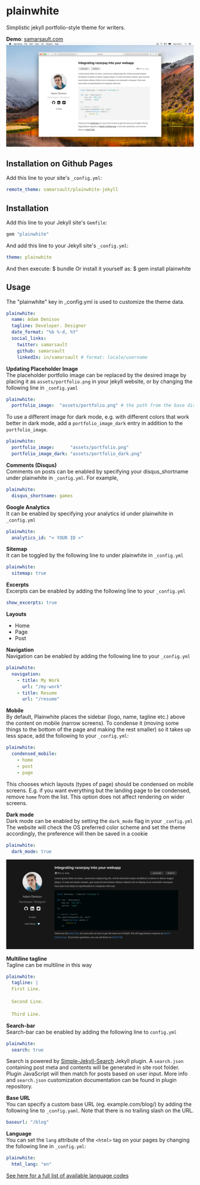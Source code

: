 # plainwhite  
Simplistic jekyll portfolio-style theme for writers.

**Demo**: [samarsault.com](https://samarsault.com)
![plainwhite theme preview](/screenshot.png)

## Installation on Github Pages  
Add this line to your site's `_config.yml`:
```yaml
remote_theme: samarsault/plainwhite-jekyll
```

## Installation  
Add this line to your Jekyll site's `Gemfile`:
```ruby
gem "plainwhite"
```
And add this line to your Jekyll site's `_config.yml`:
```yaml
theme: plainwhite
```
And then execute:
    $ bundle
Or install it yourself as:
    $ gem install plainwhite

## Usage  
The "plainwhite" key in \_config.yml is used to customize the theme data.
```yaml
plainwhite:
  name: Adam Denisov
  tagline: Developer. Designer
  date_format: "%b %-d, %Y"
  social_links:
    twitter: samarsault
    github: samarsault
    linkedIn: in/samarsault # format: locale/username
```

**Updating Placeholder Image**  
The placeholder portfolio image can be replaced by the desired image by placing it as `assets/portfolio.png` in your jekyll website, or by changing the following line in `_config.yaml`
```yaml
plainwhite:
  portfolio_image:  "assets/portfolio.png" # the path from the base directory of the site to the image to display (no / at the start)
```
To use a different image for dark mode, e.g. with different colors that work better in dark mode, add a `portfolio_image_dark` entry in addition to the `portfolio_image`.
```yaml
plainwhite:
  portfolio_image:      "assets/portfolio.png"
  portfolio_image_dark: "assets/portfolio_dark.png"
```

**Comments (Disqus)**  
Comments on posts can be enabled by specifying your disqus_shortname under plainwhite in `_config.yml`. For example,
```yaml
plainwhite:
  disqus_shortname: games
```

**Google Analytics**  
It can be enabled by specifying your analytics id under plainwhite in `_config.yml`
```yaml
plainwhite:
  analytics_id: "< YOUR ID >"
```

**Sitemap**  
It can be toggled by the following line to under plainwhite in `_config.yml`
```yaml
plainwhite:
  sitemap: true
```

**Excerpts**  
Excerpts can be enabled by adding the following line to your `_config.yml`
```yaml
show_excerpts: true
```

**Layouts**  
- Home
- Page
- Post

**Navigation**  
Navigation can be enabled by adding the following line to your `_config.yml`
```yaml
plainwhite:
  navigation:
    - title: My Work
      url: "/my-work"
    - title: Resume
      url: "/resume"
```

**Mobile**  
By default, Plainwhite places the sidebar (logo, name, tagline etc.) above the content on mobile (narrow screens).
To condense it (moving some things to the bottom of the page and making the rest smaller) so it takes up less space, add the following to your `_config.yml`:
```yaml
plainwhite:
  condensed_mobile:
    - home
    - post
    - page
```
This chooses which layouts (types of page) should be condensed on mobile screens. E.g. if you want everything but the landing page to be condensed, remove `home` from the list. This option does not affect rendering on wider screens.

**Dark mode**  
Dark mode can be enabled by setting the `dark_mode` flag in your `_config.yml`
The website will check the OS preferred color scheme and set the theme accordingly, the preference will then be saved in a cookie
```yaml
plainwhite:
  dark_mode: true
```
![plainwhite dark theme previe](/dark.png)

**Multiline tagline**  
Tagline can be multiline in this way
```yaml
plainwhite:
  tagline: |
  First Line. 

  Second Line. 

  Third Line.
```

**Search-bar**  
Search-bar can be enabled by adding the following line to `config.yml`
```yaml
plainwhite:
  search: true
```
Search is powered by [Simple-Jekyll-Search](https://github.com/christian-fei/Simple-Jekyll-Search) Jekyll plugin. A `search.json` containing post meta and contents will be generated in site root folder. Plugin JavaScript will then match for posts based on user input. More info and `search.json` customization documentation can be found in plugin repository.

**Base URL**  
You can specify a custom base URL (eg. example.com/blog/) by adding the following line to `_config.yaml`. Note that there is no trailing slash on the URL.
```yaml
baseurl: "/blog"
```

**Language**  
You can set the `lang` attribute of the `<html>` tag on your pages by changing the following line in `_config.yml`:
```yaml
plainwhite:
  html_lang: "en"
```
[See here for a full list of available language codes](https://www.w3schools.com/tags/ref_country_codes.asp)

<!-- ## License  
The theme is available as open source under the terms of the [MIT License](https://opensource.org/licenses/MIT). -->
